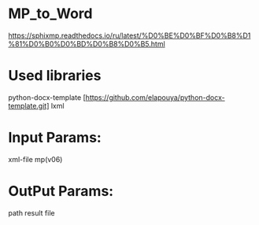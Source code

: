 # MP_to_Word
https://sphixmp.readthedocs.io/ru/latest/%D0%BE%D0%BF%D0%B8%D1%81%D0%B0%D0%BD%D0%B8%D0%B5.html

# Used libraries
python-docx-template [https://github.com/elapouya/python-docx-template.git]
lxml


# Input Params:
  xml-file mp(v06)
  
# OutPut Params:
  path result file 
